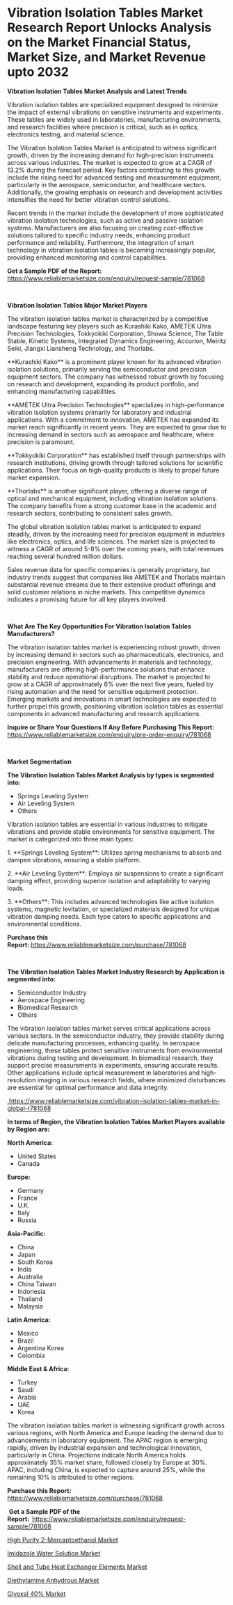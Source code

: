 <p><h1>Vibration Isolation Tables Market Research Report Unlocks Analysis on the Market Financial Status, Market Size, and Market Revenue upto 2032</h1></p><p><strong>Vibration Isolation Tables Market Analysis and Latest Trends</strong></p>
<p><p>Vibration isolation tables are specialized equipment designed to minimize the impact of external vibrations on sensitive instruments and experiments. These tables are widely used in laboratories, manufacturing environments, and research facilities where precision is critical, such as in optics, electronics testing, and material science.</p><p>The Vibration Isolation Tables Market is anticipated to witness significant growth, driven by the increasing demand for high-precision instruments across various industries. The market is expected to grow at a CAGR of 13.2% during the forecast period. Key factors contributing to this growth include the rising need for advanced testing and measurement equipment, particularly in the aerospace, semiconductor, and healthcare sectors. Additionally, the growing emphasis on research and development activities intensifies the need for better vibration control solutions.</p><p>Recent trends in the market include the development of more sophisticated vibration isolation technologies, such as active and passive isolation systems. Manufacturers are also focusing on creating cost-effective solutions tailored to specific industry needs, enhancing product performance and reliability. Furthermore, the integration of smart technology in vibration isolation tables is becoming increasingly popular, providing enhanced monitoring and control capabilities.</p></p>
<p><strong>Get a Sample PDF of the Report:&nbsp;</strong> <a href="https://www.reliablemarketsize.com/enquiry/request-sample/781068?utm_campaign=1131&utm_medium=2&utm_source=Github&utm_content=ia&utm_term=26032025&utm_id=vibration-isolation-tables">https://www.reliablemarketsize.com/enquiry/request-sample/781068</a></p>
<p>&nbsp;</p>
<p><strong>Vibration Isolation Tables Major Market Players</strong></p>
<p><p>The vibration isolation tables market is characterized by a competitive landscape featuring key players such as Kurashiki Kako, AMETEK Ultra Precision Technologies, Tokkyokiki Corporation, Showa Science, The Table Stable, Kinetic Systems, Integrated Dynamics Engineering, Accurion, Meiritz Seiki, Jiangxi Liansheng Technology, and Thorlabs. </p><p>**Kurashiki Kako** is a prominent player known for its advanced vibration isolation solutions, primarily serving the semiconductor and precision equipment sectors. The company has witnessed robust growth by focusing on research and development, expanding its product portfolio, and enhancing manufacturing capabilities.</p><p>**AMETEK Ultra Precision Technologies** specializes in high-performance vibration isolation systems primarily for laboratory and industrial applications. With a commitment to innovation, AMETEK has expanded its market reach significantly in recent years. They are expected to grow due to increasing demand in sectors such as aerospace and healthcare, where precision is paramount.</p><p>**Tokkyokiki Corporation** has established itself through partnerships with research institutions, driving growth through tailored solutions for scientific applications. Their focus on high-quality products is likely to propel future market expansion.</p><p>**Thorlabs** is another significant player, offering a diverse range of optical and mechanical equipment, including vibration isolation solutions. The company benefits from a strong customer base in the academic and research sectors, contributing to consistent sales growth.</p><p>The global vibration isolation tables market is anticipated to expand steadily, driven by the increasing need for precision equipment in industries like electronics, optics, and life sciences. The market size is projected to witness a CAGR of around 5-8% over the coming years, with total revenues reaching several hundred million dollars.</p><p>Sales revenue data for specific companies is generally proprietary, but industry trends suggest that companies like AMETEK and Thorlabs maintain substantial revenue streams due to their extensive product offerings and solid customer relations in niche markets. This competitive dynamics indicates a promising future for all key players involved.</p></p>
<p>&nbsp;</p>
<p><strong>What Are The Key Opportunities For Vibration Isolation Tables Manufacturers?</strong></p>
<p><p>The vibration isolation tables market is experiencing robust growth, driven by increasing demand in sectors such as pharmaceuticals, electronics, and precision engineering. With advancements in materials and technology, manufacturers are offering high-performance solutions that enhance stability and reduce operational disruptions. The market is projected to grow at a CAGR of approximately 6% over the next five years, fueled by rising automation and the need for sensitive equipment protection. Emerging markets and innovations in smart technologies are expected to further propel this growth, positioning vibration isolation tables as essential components in advanced manufacturing and research applications.</p></p>
<p><strong>Inquire or Share Your Questions If Any Before Purchasing This Report:</strong> <a href="https://www.reliablemarketsize.com/enquiry/pre-order-enquiry/781068?utm_campaign=1131&utm_medium=2&utm_source=Github&utm_content=ia&utm_term=26032025&utm_id=vibration-isolation-tables">https://www.reliablemarketsize.com/enquiry/pre-order-enquiry/781068</a></p>
<p>&nbsp;</p>
<p><strong>Market Segmentation</strong></p>
<p><strong>The Vibration Isolation Tables Market Analysis by types is segmented into:</strong></p>
<p><ul><li>Springs Leveling System</li><li>Air Leveling System</li><li>Others</li></ul></p>
<p><p>Vibration isolation tables are essential in various industries to mitigate vibrations and provide stable environments for sensitive equipment. The market is categorized into three main types: </p><p>1. **Springs Leveling System**: Utilizes spring mechanisms to absorb and dampen vibrations, ensuring a stable platform. </p><p>2. **Air Leveling System**: Employs air suspensions to create a significant damping effect, providing superior isolation and adaptability to varying loads.</p><p>3. **Others**: This includes advanced technologies like active isolation systems, magnetic levitation, or specialized materials designed for unique vibration damping needs. Each type caters to specific applications and environmental conditions.</p></p>
<p><strong>Purchase this Report:&nbsp;</strong><a href="https://www.reliablemarketsize.com/purchase/781068?utm_campaign=1131&utm_medium=2&utm_source=Github&utm_content=ia&utm_term=26032025&utm_id=vibration-isolation-tables">https://www.reliablemarketsize.com/purchase/781068</a></p>
<p>&nbsp;</p>
<p><strong>The Vibration Isolation Tables Market Industry Research by Application is segmented into:</strong></p>
<p><ul><li>Semiconductor Industry</li><li>Aerospace Engineering</li><li>Biomedical Research</li><li>Others</li></ul></p>
<p><p>The vibration isolation tables market serves critical applications across various sectors. In the semiconductor industry, they provide stability during delicate manufacturing processes, enhancing quality. In aerospace engineering, these tables protect sensitive instruments from environmental vibrations during testing and development. In biomedical research, they support precise measurements in experiments, ensuring accurate results. Other applications include optical measurement in laboratories and high-resolution imaging in various research fields, where minimized disturbances are essential for optimal performance and data integrity.</p></p>
<p><a href="https://www.reliablemarketsize.com/vibration-isolation-tables-market-in-global-r781068?utm_campaign=1131&utm_medium=2&utm_source=Github&utm_content=ia&utm_term=26032025&utm_id=vibration-isolation-tables">&nbsp;https://www.reliablemarketsize.com/vibration-isolation-tables-market-in-global-r781068</a></p>
<p><strong>In terms of Region, the Vibration Isolation Tables Market Players available by Region are:</strong></p>
<p>
    <p> <strong> North America: </strong>
        <ul>
            <li>United States</li>
            <li>Canada</li>
        </ul>
        </p> 
    <p> <strong> Europe: </strong>
        <ul>
            <li>Germany</li>
            <li>France</li>
            <li>U.K.</li>
            <li>Italy</li>
            <li>Russia</li>
        </ul>
        </p> 
    <p> <strong> Asia-Pacific: </strong>
        <ul>
            <li>China</li>
            <li>Japan</li>
            <li>South Korea</li>
            <li>India</li>
            <li>Australia</li>
            <li>China Taiwan</li>
            <li>Indonesia</li>
            <li>Thailand</li>
            <li>Malaysia</li>
        </ul>
        </p> 
    <p> <strong> Latin America: </strong>
        <ul>
            <li>Mexico</li>
            <li>Brazil</li>
            <li>Argentina Korea</li>
            <li>Colombia</li>
        </ul>
        </p> 
    <p> <strong> Middle East & Africa: </strong>
        <ul>
            <li>Turkey</li>
            <li>Saudi</li>
            <li>Arabia</li>
            <li>UAE</li>
            <li>Korea</li>
        </ul>
    </p>
    </p>
<p><p>The vibration isolation tables market is witnessing significant growth across various regions, with North America and Europe leading the demand due to advancements in laboratory equipment. The APAC region is emerging rapidly, driven by industrial expansion and technological innovation, particularly in China. Projections indicate North America holds approximately 35% market share, followed closely by Europe at 30%. APAC, including China, is expected to capture around 25%, while the remaining 10% is attributed to other regions.</p></p>
<p><strong>Purchase this Report: </strong><a href="https://www.reliablemarketsize.com/purchase/781068?utm_campaign=1131&utm_medium=2&utm_source=Github&utm_content=ia&utm_term=26032025&utm_id=vibration-isolation-tables">https://www.reliablemarketsize.com/purchase/781068</a></p>
<p>&nbsp;<strong>Get a Sample PDF of the Report:&nbsp;&nbsp;</strong><a href="https://www.reliablemarketsize.com/enquiry/request-sample/781068?utm_campaign=1131&utm_medium=2&utm_source=Github&utm_content=ia&utm_term=26032025&utm_id=vibration-isolation-tables">https://www.reliablemarketsize.com/enquiry/request-sample/781068</a></p>
<p><strong></strong></p>
<p><p><a href="https://github.com/colloerrinbp/Market-Research-Report-List-1/blob/main/high-purity-2-mercaptoethanol-market.md?utm_campaign=1131&utm_medium=2&utm_source=Github&utm_content=ia&utm_term=26032025&utm_id=vibration-isolation-tables">High Purity 2-Mercaptoethanol Market</a></p><p><a href="https://github.com/CliffMedina6/Market-Research-Report-List-7/blob/main/imidazole-water-solution-market.md?utm_campaign=1131&utm_medium=2&utm_source=Github&utm_content=ia&utm_term=26032025&utm_id=vibration-isolation-tables">Imidazole Water Solution Market</a></p><p><a href="https://github.com/leptouwrites/Market-Research-Report-List-1/blob/main/shell-and-tube-heat-exchanger-elements-market.md?utm_campaign=1131&utm_medium=2&utm_source=Github&utm_content=ia&utm_term=26032025&utm_id=vibration-isolation-tables">Shell and Tube Heat Exchanger Elements Market</a></p><p><a href="https://github.com/bhatttutty2p/Market-Research-Report-List-1/blob/main/diethylamine-anhydrous-market.md?utm_campaign=1131&utm_medium=2&utm_source=Github&utm_content=ia&utm_term=26032025&utm_id=vibration-isolation-tables">Diethylamine Anhydrous Market</a></p><p><a href="https://github.com/ekerswenzlb0/Market-Research-Report-List-1/blob/main/glyoxal-40-market.md?utm_campaign=1131&utm_medium=2&utm_source=Github&utm_content=ia&utm_term=26032025&utm_id=vibration-isolation-tables">Glyoxal 40% Market</a></p></p>